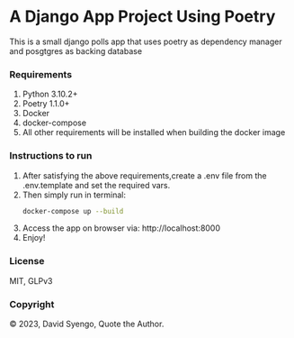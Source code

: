 # A Django App Project Using Poetry
This is a small django polls app that uses poetry as dependency manager and posgtgres as backing database

### Requirements
1. Python 3.10.2+
2. Poetry 1.1.0+
3. Docker
4. docker-compose
5. All other requirements will be installed when building the docker image

### Instructions to run
1. After satisfying the above requirements,create a .env file from the .env.template and set the required vars.
2. Then simply run in terminal:
    ```bash
    docker-compose up --build
    ```
2. Access the app on browser via: http://localhost:8000
3. Enjoy!


### License
MIT, GLPv3

### Copyright
&copy; 2023, David Syengo, Quote the Author.
